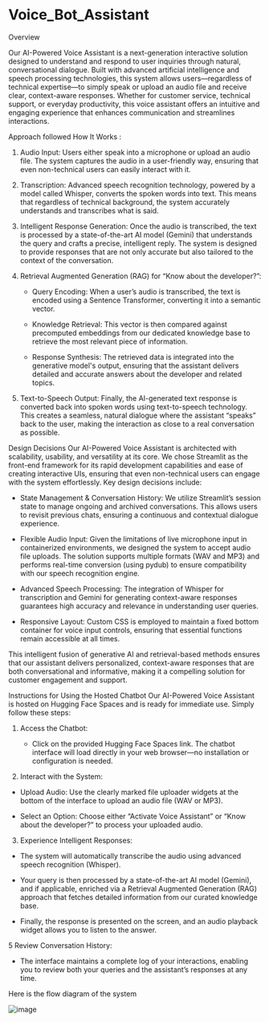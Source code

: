 # Voice_Bot_Assistant
Overview

Our AI-Powered Voice Assistant is a next-generation interactive solution designed to understand and respond to user inquiries through natural, conversational dialogue. Built with advanced artificial intelligence and speech processing technologies, this system allows users—regardless of technical expertise—to simply speak or upload an audio file and receive clear, context-aware responses. Whether for customer service, technical support, or everyday productivity, this voice assistant offers an intuitive and engaging experience that enhances communication and streamlines interactions.

Approach followed
How It Works :

1. Audio Input:
   Users either speak into a microphone or upload an audio file. The system captures the audio in a user-friendly way, ensuring that even non-technical users can 
   easily interact with it.
2. Transcription:
   Advanced speech recognition technology, powered by a model called Whisper, converts the spoken words into text. This means that regardless of technical 
   background, the system accurately understands and transcribes what is said.
3. Intelligent Response Generation:
   Once the audio is transcribed, the text is processed by a state-of-the-art AI model (Gemini) that understands the query and crafts a precise, intelligent reply. 
   The system is designed to provide responses that are not only accurate but also tailored to the context of the conversation.
4. Retrieval Augmented Generation (RAG) for “Know about the developer?”:

   * Query Encoding: When a user’s audio is transcribed, the text is encoded using a Sentence Transformer, converting it into a semantic vector.

   * Knowledge Retrieval: This vector is then compared against precomputed embeddings from our dedicated knowledge base to retrieve the most relevant piece of 
     information.

   * Response Synthesis: The retrieved data is integrated into the generative model's output, ensuring that the assistant delivers detailed and accurate answers 
     about the developer and related topics.
5. Text-to-Speech Output:
   Finally, the AI-generated text response is converted back into spoken words using text-to-speech technology. This creates a seamless, natural dialogue where the 
   assistant “speaks” back to the user, making the interaction as close to a real conversation as possible.
   
Design Decisions
Our AI-Powered Voice Assistant is architected with scalability, usability, and versatility at its core. We chose Streamlit as the front-end framework for its rapid development capabilities and ease of creating interactive UIs, ensuring that even non-technical users can engage with the system effortlessly. Key design decisions include:

* State Management & Conversation History: We utilize Streamlit’s session state to manage ongoing and archived conversations. This allows users to revisit previous 
  chats, ensuring a continuous and contextual dialogue experience.

* Flexible Audio Input: Given the limitations of live microphone input in containerized environments, we designed the system to accept audio file uploads. The 
  solution supports multiple formats (WAV and MP3) and performs real-time conversion (using pydub) to ensure compatibility with our speech recognition engine.

* Advanced Speech Processing: The integration of Whisper for transcription and Gemini for generating context-aware responses guarantees high accuracy and relevance 
  in understanding user queries.

* Responsive Layout: Custom CSS is employed to maintain a fixed bottom container for voice input controls, ensuring that essential functions remain accessible at 
 all times.

This intelligent fusion of generative AI and retrieval-based methods ensures that our assistant delivers personalized, context-aware responses that are both conversational and informative, making it a compelling solution for customer engagement and support.

Instructions for Using the Hosted Chatbot
Our AI-Powered Voice Assistant is hosted on Hugging Face Spaces and is ready for immediate use. Simply follow these steps:

1. Access the Chatbot:
   * Click on the provided Hugging Face Spaces link. The chatbot interface will load directly in your web browser—no installation or configuration is needed.

2. Interact with the System:

  * Upload Audio: Use the clearly marked file uploader widgets at the bottom of the interface to upload an audio file (WAV or MP3).

  * Select an Option: Choose either “Activate Voice Assistant” or “Know about the developer?” to process your uploaded audio.

3. Experience Intelligent Responses:

  * The system will automatically transcribe the audio using advanced speech recognition (Whisper).

  * Your query is then processed by a state-of-the-art AI model (Gemini), and if applicable, enriched via a Retrieval Augmented Generation (RAG) approach that 
    fetches detailed information from our curated knowledge base.

  * Finally, the response is presented on the screen, and an audio playback widget allows you to listen to the answer.

5 Review Conversation History:
  * The interface maintains a complete log of your interactions, enabling you to review both your queries and the assistant’s responses at any time.

Here is the flow diagram of the system

![image](https://github.com/user-attachments/assets/e048ecad-8472-4075-bab8-4663653cee19)


